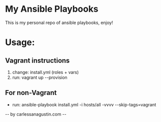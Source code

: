 # My Ansible Playbooks

This is my personal repo of ansible playbooks, enjoy!

# Usage:

## Vagrant instructions

1. change: install.yml (roles + vars)
2. run: vagrant up --provision

## For non-Vagrant

* run: ansible-playbook install.yml -i hosts/all -vvvv --skip-tags=vagrant

--  by carlessanagustin.com --
